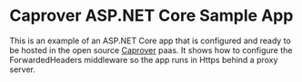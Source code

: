 # Caprover ASP.NET Core Sample App
This is an example of an ASP.NET Core app that is configured and ready to be hosted in the open source <a href="https://caprover.com/">Caprover</a> paas. It shows how to configure the ForwardedHeaders middleware so the app runs in Https behind a proxy server.
